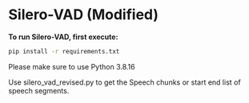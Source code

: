# Silero-VAD (Modified)

**To run Silero-VAD, first execute:**

```bash
pip install -r requirements.txt
```
Please make sure to use Python 3.8.16 

Use silero_vad_revised.py to get the Speech chunks or start end list of speech segments.

